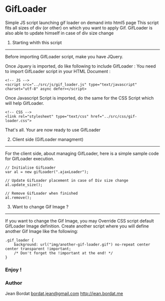 GifLoader
=========

Simple JS script launching gif loader on demand into html5 page
This script fits all sizes of div (or other) on which you want to apply Gif.
GifLoader is also able to update himself in case of div size change

1) Starting whith this script
-----------------------------

Before importing GifLoader script, make you have JQuery.

Once Jquery is imported, do like following to include GifLoader :
You need to import GifLoader script in your HTML Document :

	<!-- JS -->
	<script src="../src/js/gif_loader.js" type="text/javascript" charset="utf-8" async defer></script>

Once Javascript Script is imported, do the same for the CSS Script which will help GifLoader.	

	<!-- CSS -->
	<link rel="stylesheet" type="text/css" href="../src/css/gif-loader.css">
	
That's all. Your are now ready to use GifLoader

2) Client side (GifLoader managment)
------------------------------------

For the client side, about managing GifLoader, here is a simple sample code for GifLoader execution.

	// Initialise GifLoader
	var al = new gifLoader(".ajaxLoader");
			
	// Update GifLoader placement in case of Div size change
	al.update_size();
	
	// Remove GifLoader when finished
	al.remove();

3) Want to change Gif Image ?
-----------------------------

If you want to change the Gif Image, you may Override CSS script default GifLoader Image definition.
Create another script where you will define another Gif Image like the following:

	.gif_loader {
		background: url("img/another-gif-loader.gif") no-repeat center center transparent !important;
		/* Don't forget the !important at the end! */
	}

	
### Enjoy !

### Author
Jean Bordat
bordat.jean@gmail.com
http://jean.bordat.me